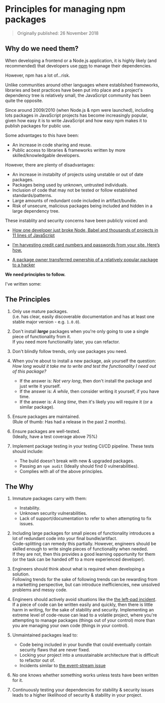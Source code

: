 # Principles for managing npm packages

> Originally published: 26 November 2018

## Why do we need them?

When developing a frontend or a Node.js application, it is highly likely (and recommended) that developers
use [npm](https://www.npmjs.com) to manage their dependencies.

However, npm has a lot of...risk.

Unlike communities around other languages where established frameworks, libraries and best practices have been put into
place and a project's dependency tree is relatively small, the JavaScript community has been quite the opposite.

Since around 2009/2010 (when Node.js & npm were launched), including lots packages in JavaScript projects has become
increasingly popular, given how easy it is to write JavaScript and how easy npm makes it to publish packages for public
use.

Some advantages to this have been:

- An increase in code sharing and reuse.
- Public access to libraries & frameworks written by more skilled/knowledgable developers.

However, there are plenty of disadvantages:

- An increase in instabilty of projects using unstable or out of date packages.
- Packages being used by unknown, untrusted individuals.
- Inclusion of code that may not be tested or follow established standards/patterns.
- Large amounts of redundant code included in artifact/bundle.
- Risk of unsecure, malicious packages being included and hidden in a large dependency tree.

These instablity and security concerns have been publicly voiced and:

- [How one developer just broke Node, Babel and thousands of projects in 11 lines of JavaScript](https://www.theregister.co.uk/2016/03/23/npm_left_pad_chaos/)

- [I’m harvesting credit card numbers and passwords from your site. Here’s how.](https://hackernoon.com/im-harvesting-credit-card-numbers-and-passwords-from-your-site-here-s-how-9a8cb347c5b5)

- [A package owner transferred ownership of a relatively popular package to a hacker](https://github.com/dominictarr/event-stream/issues/116)

**We need principles to follow.**

I've written some:

## The Principles

1. Only use mature packages.  
   (i.e. has clear, easily discoverable documentation and has at least one stable major version - e.g. `1.0.0`).

2. Don't install **_large_** packages when you're only going to use a single piece of functionality from it.  
   If you need more functionality later, you can refactor.

3. Don't blindly follow trends, only use packages you need.

4. When you're about to install a new package, ask yourself the question:  
   _How long would it take me to write and test the functionality I need out of this package?_

	- If the answer is: _Not very long_, then don't install the package and just write it yourself.
	- If the answer is: _A while_, then consider writing it yourself, if you have time.
	- If the answer is: _A long time_, then it's likely you will require it (or a similar package).

5. Ensure packages are maintained.  
   (Rule of thumb: Has had a release in the past 2 months).

6. Ensure packages are well-tested.  
   (Ideally, have a test coverage above 75%)

7. Implement package testing in your testing CI/CD pipeline.
   These tests should include:
	- The build doesn't break with new & upgraded packages.
	- Passing an `npm audit` (Ideally should find 0 vulnerabilities).
	- Complies with all of the above principles.

## The Why

1. Immature packages carry with them:
	- Instability.
	- Unknown security vulnerabilities.
	- Lack of support/documentation to refer to when attempting to fix issues.

2. Including large packages for small pieces of functionality introduces a lot of redundant code into your final
   bundle/artifact.  
   Code-splitting can remedy this partially. However, engineers should be skilled enough to write single pieces of
   functionality when needed.  
   If they are not, then this provides a good learning opportunity for them (or the task can be handed off to a more
   experienced developer).

3. Engineers should think about what is required when developing a solution.  
   Following trends for the sake of following trends can be rewarding from a marketting perspective, but can introduce
   inefficiencies, new unsolved problems and messy code.

4. Engineers should actively avoid situations like
   the [the left-pad incident](https://www.theregister.co.uk/2016/03/23/npm_left_pad_chaos/).
   If a piece of code can be written easily and quickly, then there is little harm in writing, for the sake of stability
   and security.
   Implementing an extreme level of code-reuse can lead to a volatile project, where you're attempting to manage
   packages (things out of your control) more than you are managing your own code (things in your control).

5. Unmaintained packages lead to:
	- Code being included in your bundle that could eventually contain security flaws that are never fixed.
	- Locking your project into a unsustainable architecture that is difficult to refactor out of.
	- Incidents similar to [the event-stream issue](https://github.com/dominictarr/event-stream/issues/116)

6. No one knows whether something works unless tests have been written for it.

7. Continuously testing your dependencies for stability & security issues leads to a higher likelihood of security &
   stability in your project.

